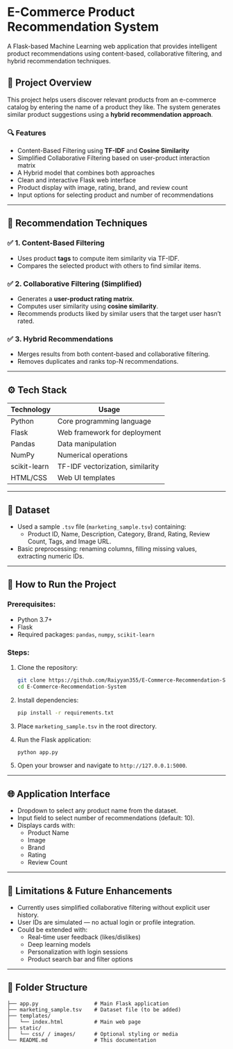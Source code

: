 # E-Commerce Product Recommendation System

A Flask-based Machine Learning web application that provides intelligent product recommendations using content-based, collaborative filtering, and hybrid recommendation techniques.

## 📌 Project Overview

This project helps users discover relevant products from an e-commerce catalog by entering the name of a product they like. The system generates similar product suggestions using a **hybrid recommendation approach**.

### 🔍 Features
- Content-Based Filtering using **TF-IDF** and **Cosine Similarity**
- Simplified Collaborative Filtering based on user-product interaction matrix
- A Hybrid model that combines both approaches
- Clean and interactive Flask web interface
- Product display with image, rating, brand, and review count
- Input options for selecting product and number of recommendations

---

## 🧠 Recommendation Techniques

### ✅ 1. Content-Based Filtering
- Uses product **tags** to compute item similarity via TF-IDF.
- Compares the selected product with others to find similar items.

### ✅ 2. Collaborative Filtering (Simplified)
- Generates a **user-product rating matrix**.
- Computes user similarity using **cosine similarity**.
- Recommends products liked by similar users that the target user hasn’t rated.

### ✅ 3. Hybrid Recommendations
- Merges results from both content-based and collaborative filtering.
- Removes duplicates and ranks top-N recommendations.

---

## ⚙️ Tech Stack

| Technology      | Usage                           |
|----------------|----------------------------------|
| Python          | Core programming language        |
| Flask           | Web framework for deployment     |
| Pandas          | Data manipulation                |
| NumPy           | Numerical operations             |
| scikit-learn    | TF-IDF vectorization, similarity |
| HTML/CSS        | Web UI templates                 |

---

## 📂 Dataset

- Used a sample `.tsv` file (`marketing_sample.tsv`) containing:
  - Product ID, Name, Description, Category, Brand, Rating, Review Count, Tags, and Image URL.
- Basic preprocessing: renaming columns, filling missing values, extracting numeric IDs.

---

## 🚀 How to Run the Project

### Prerequisites:
- Python 3.7+
- Flask
- Required packages: `pandas`, `numpy`, `scikit-learn`

### Steps:
1. Clone the repository:
   ```bash
   git clone https://github.com/Raiyyan355/E-Commerce-Recommendation-System.git
   cd E-Commerce-Recommendation-System
   ```

2. Install dependencies:
   ```bash
   pip install -r requirements.txt
   ```

3. Place `marketing_sample.tsv` in the root directory.

4. Run the Flask application:
   ```bash
   python app.py
   ```

5. Open your browser and navigate to `http://127.0.0.1:5000`.

---

## 🌐 Application Interface

- Dropdown to select any product name from the dataset.
- Input field to select number of recommendations (default: 10).
- Displays cards with:
  - Product Name
  - Image
  - Brand
  - Rating
  - Review Count

---

## 📌 Limitations & Future Enhancements

- Currently uses simplified collaborative filtering without explicit user history.
- User IDs are simulated — no actual login or profile integration.
- Could be extended with:
  - Real-time user feedback (likes/dislikes)
  - Deep learning models
  - Personalization with login sessions
  - Product search bar and filter options

---


## 📁 Folder Structure

```
├── app.py                  # Main Flask application
├── marketing_sample.tsv    # Dataset file (to be added)
├── templates/
│   └── index.html          # Main web page
├── static/
│   └── css/ / images/      # Optional styling or media
└── README.md               # This documentation
```
